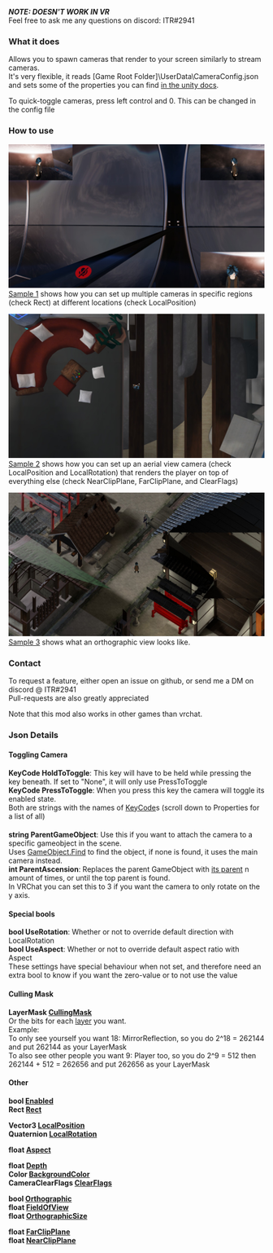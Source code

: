 ***NOTE: DOESN'T WORK IN VR***  
Feel free to ask me any questions on discord: ITR#2941  

### What it does
Allows you to spawn cameras that render to your screen similarly to stream cameras.  
It's very flexible, it reads \[Game Root Folder\]\UserData\CameraConfig.json and sets some of the properties you can find [in the unity docs](https://docs.unity3d.com/ScriptReference/Camera.html). 

To quick-toggle cameras, press left control and 0. This can be changed in the config file

### How to use

![Cameras rendereing to 3 courners of the screen](https://raw.githubusercontent.com/ITR13/ITR-sMelonCameras/master/SAMPLE1.jpg)
[Sample 1](https://github.com/ITR13/ITR-sMelonCameras/blob/master/SAMPLE1.json) shows how you can set up multiple cameras in specific regions (check Rect) at different locations (check LocalPosition)

![Two overlapping cameras rendering over the main view](https://raw.githubusercontent.com/ITR13/ITR-sMelonCameras/master/SAMPLE2.jpg)
[Sample 2](https://github.com/ITR13/ITR-sMelonCameras/blob/master/SAMPLE2.json) shows how you can set up an aerial view camera (check LocalPosition and LocalRotation) that renders the player on top of everything else (check NearClipPlane, FarClipPlane, and ClearFlags)

![An orthographic view from above](https://raw.githubusercontent.com/ITR13/ITR-sMelonCameras/master/SAMPLE3.jpg)
[Sample 3](https://github.com/ITR13/ITR-sMelonCameras/blob/master/SAMPLE3.json) shows what an orthographic view looks like.

### Contact
To request a feature, either open an issue on github, or send me a DM on discord @ ITR#2941  
Pull-requests are also greatly appreciated

Note that this mod also works in other games than vrchat.

### Json Details

#### Toggling Camera
**KeyCode HoldToToggle**: This key will have to be held while pressing the key beneath. If set to "None", it will only use PressToToggle  
**KeyCode PressToToggle**: When you press this key the camera will toggle its enabled state.  
Both are strings with the names of [KeyCode](https://docs.unity3d.com/ScriptReference/KeyCode.html)s (scroll down to Properties for a list of all)

####
**string ParentGameObject**: Use this if you want to attach the camera to a specific gameobject in the scene.  
Uses [GameObject.Find](https://docs.unity3d.com/ScriptReference/GameObject.Find.html) to find the object, if none is found, it uses the main camera instead.  
**int ParentAscension**: Replaces the parent GameObject with [its parent](https://docs.unity3d.com/ScriptReference/Transform-parent.html) n amount of times, or until the top parent is found.  
In VRChat you can set this to 3​ if you want the camera to only rotate on the y axis.  

#### Special bools
**bool UseRotation**: Whether or not to override default direction with LocalRotation  
**bool UseAspect**: Whether or not to override default aspect ratio with Aspect  
These settings have special behaviour when not set, and therefore need an extra bool to know if you want the zero-value or to not use the value

#### Culling Mask
**LayerMask [CullingMask](https://docs.unity3d.com/ScriptReference/Camera-cullingMask.html)**  
Or the bits for each [layer](http://vrchat.wikidot.com/worlds:layers) you want.  
Example:  
To only see yourself you want 18: MirrorReflection, so you do 2^18 = 262144 and put 262144 as your LayerMask  
To also see other people you want 9: Player too, so you do 2^9 = 512 then 262144 + 512 = 262656 and put 262656 as your LayerMask  

#### Other
**bool [Enabled](https://docs.unity3d.com/ScriptReference/Behaviour-enabled.html)**  
**Rect [Rect](https://docs.unity3d.com/ScriptReference/Camera-rect.html)**  

**Vector3 [LocalPosition](https://docs.unity3d.com/ScriptReference/Transform-localPosition.html)**  
**Quaternion [LocalRotation](https://docs.unity3d.com/ScriptReference/Transform-localPosition.html)**  

**float [Aspect](https://docs.unity3d.com/ScriptReference/Camera-aspect.html)**  

**float [Depth](https://docs.unity3d.com/ScriptReference/Camera-depth.html)**  
**Color [BackgroundColor](https://docs.unity3d.com/ScriptReference/Camera-backgroundColor.html)**  
**CameraClearFlags [ClearFlags](https://docs.unity3d.com/ScriptReference/Camera-clearFlags.html)**  

**bool [Orthographic](https://docs.unity3d.com/ScriptReference/Camera-orthographic.html)**  
**float [FieldOfView](https://docs.unity3d.com/ScriptReference/Camera-fieldOfView.html)**  
**float [OrthographicSize](https://docs.unity3d.com/ScriptReference/Camera-orthographicSize.html)**  

**float [FarClipPlane](https://docs.unity3d.com/ScriptReference/Camera-farClipPlane.html)**  
**float [NearClipPlane](https://docs.unity3d.com/ScriptReference/Camera-nearClipPlane.html)**  
